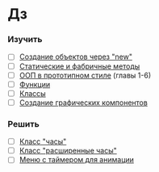 # Дз

### Изучить

- [ ] [Создание объектов через "new"](https://learn.javascript.ru/constructor-new)
- [ ] [Статические и фабричные методы](https://learn.javascript.ru/static-properties-and-methods)
- [ ] [ООП в прототипном стиле](https://learn.javascript.ru/prototypes)  (главы 1-6)
- [ ] [Функции](https://learn.javascript.ru/es-function)
- [ ] [Классы](https://learn.javascript.ru/es-class)
- [ ] [Создание графических компонентов](https://learn.javascript.ru/widgets)

### Решить

- [ ] [Класс "часы"](https://learn.javascript.ru/task/clock-class)
- [ ] [Класс "расширенные часы"](https://learn.javascript.ru/task/clock-class-extended)  
- [ ] [Меню с таймером для анимации](https://learn.javascript.ru/task/menu-timer-animated)   